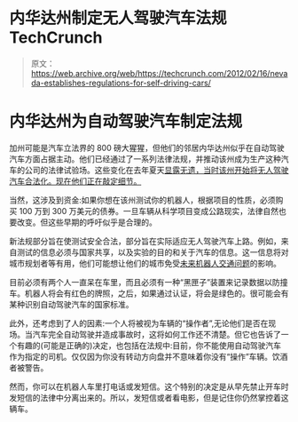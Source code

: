 # 内华达州制定无人驾驶汽车法规 TechCrunch

> 原文：<https://web.archive.org/web/https://techcrunch.com/2012/02/16/nevada-establishes-regulations-for-self-driving-cars/>

# 内华达州为自动驾驶汽车制定法规

加州可能是汽车立法界的 800 磅大猩猩，但他们的邻居内华达州似乎在自动驾驶汽车方面占据主动。他们已经通过了一系列法律法规，并推动该州成为生产这种汽车的公司的法律试验场。这些变化在去年夏天[显露无遗，当时该州开始将无人驾驶汽车合法化。现在他们正在敲定细节。](https://web.archive.org/web/20221006204331/https://beta.techcrunch.com/2011/06/23/nevada-preps-for-the-future-with-driverless-car-legislation/)

当然，这涉及到资金:如果你想在该州测试你的机器人，根据项目的性质，必须购买 100 万到 300 万美元的债券。一旦车辆从科学项目变成公路现实，法律自然也要改变。但这些早期的呼吁似乎是合理的。

新法规部分旨在使测试安全合法，部分旨在实际适应无人驾驶汽车上路。例如，来自测试的信息必须与国家共享，以及实验的目的和关于汽车的信息。这一信息将对城市规划者等有用，他们可能想让他们的城市免受[未来机器人交通问题](https://web.archive.org/web/20221006204331/https://beta.techcrunch.com/2011/12/08/googles-dutta-explores-some-implications-of-driverless-cars/)的影响。

目前必须有两个人一直呆在车里，而且必须有一种“黑匣子”装置来记录数据以防撞车。机器人将会有红色的牌照，之后，如果通过认证，将会是绿色的。很可能会有某种识别自动驾驶汽车的国家标准。

此外，还考虑到了人的因素:一个人将被视为车辆的“操作者”,无论他们是否在现场。当汽车完全自动驾驶并造成事故时，这将如何工作还不清楚。但它也告诉了一个有趣的(可能是正确的)决定，也包括在法规中:目前，你不能使用自动驾驶汽车作为指定的司机。仅仅因为你没有转动方向盘并不意味着你没有“操作”车辆。饮酒者被警告。

然而，你可以在机器人车里打电话或发短信。这个特别的决定是从早先禁止开车时发短信的法律中分离出来的。所以，发短信或者看电影，但是记住你仍然掌控着这辆车。